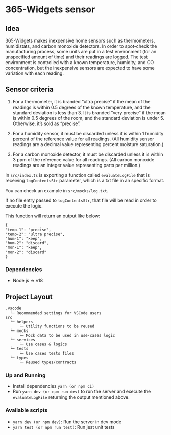 # 365-Widgets sensor

## Idea
365-Widgets makes inexpensive home sensors such as thermometers, humidistats, and carbon monoxide detectors. In order to spot-check the manufacturing process, some units are put in a test environment (for an unspecified amount of time) and their readings are logged. The test environment is controlled with a known temperature, humidity, and CO concentration, but the inexpensive sensors are expected to have some variation with each reading.

## Sensor criteria

1) For a thermometer, it is branded “ultra precise” if the mean of the readings is within 0.5 degrees of the known temperature, and the standard deviation is less than 3. It is branded “very precise” if the mean is within 0.5 degrees of the room, and the standard deviation is under 5. Otherwise, it’s sold as “precise”.

2) For a humidity sensor, it must be discarded unless it is within 1 humidity percent of the reference value for all readings. (All humidity sensor readings are a decimal value representing percent moisture saturation.)

3) For a carbon monoxide detector, it must be discarded unless it is within 3 ppm of the reference value for all readings. (All carbon monoxide readings are an integer value representing parts per million.)

In `src/index.ts` is exporting a function called `evaluateLogFile` that is receiving `logContentsStr` parameter, which is a txt file in an specific format.

You can check an example in `src/mocks/log.txt`.

If no file entry passed to `logContentsStr`, that file will be read in order to execute the logic.

This function will return an output like below:
```
{
"temp-1": "precise",
"temp-2": "ultra precise",
"hum-1": "keep",
"hum-2": "discard",
"mon-1": "keep",
"mon-2": "discard"
}
```

### Dependencies
- Node js => v18

## Project Layout
```
.vscode
  └─ Recommended settings for VSCode users
src
  └─ helpers
      └─ Utility functions to be reused
  └─ mocks
      └─ Mock data to be used in use-cases logic
  └─ services
      └─ Use cases & logics
  └─ tests
      └─ Use cases tests files
  └─ types
      └─ Reused types/contracts
```

### Up and Running
- Install dependencies `yarn (or npm ci)`
- Run `yarn dev (or npm run dev)` to run the server and execute the `evaluateLogFile` returning the output mentioned above.

### Available scripts
- `yarn dev (or npm dev)`: Run the server in dev mode
- `yarn test (or npm run test)`: Run jest unit tests
